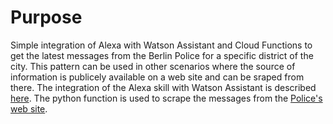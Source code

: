 # Purpose
Simple integration of Alexa with Watson Assistant and Cloud Functions to get the latest messages from the Berlin Police for a specific district of the city. This pattern can be used in other scenarios where the source of information is publicely available on a web site and can be sraped from there.
The integration of the Alexa skill with Watson Assistant is described [here](https://github.com/IBM/alexa-skill-watson-conversation). The python function is used to scrape the messages from the [Police's web site](https://www.berlin.de/polizei/polizeimeldungen/).
